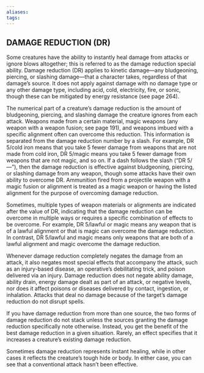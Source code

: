 ```yaml
---
aliases: 
tags: 
---
```

## DAMAGE REDUCTION (DR)

Some creatures have the ability to instantly heal damage from attacks or ignore blows altogether; this is referred to as the damage reduction special ability. Damage reduction (DR) applies to kinetic damage—any bludgeoning, piercing, or slashing damage—that a character takes, regardless of that damage’s source. It does not apply against damage with no damage type or any other damage type, including acid, cold, electricity, fire, or sonic, though these can be mitigated by energy resistance (see page 264).

The numerical part of a creature’s damage reduction is the amount of bludgeoning, piercing, and slashing damage the creature ignores from each attack. Weapons made from a certain material, magic weapons (any weapon with a weapon fusion; see page 191), and weapons imbued with a specific alignment often can overcome this reduction. This information is separated from the damage reduction number by a slash. For example, DR 5/cold iron means that you take 5 fewer damage from weapons that are not made from cold iron, DR 5/magic means you take 5 fewer damage from weapons that are not magic, and so on. If a dash follows the slash (“DR 5/—”), then the damage reduction is effective against bludgeoning, piercing, or slashing damage from any weapon, though some attacks have their own ability to overcome DR. Ammunition fired from a projectile weapon with a magic fusion or alignment is treated as a magic weapon or having the listed alignment for the purpose of overcoming damage reduction.

Sometimes, multiple types of weapon materials or alignments are indicated after the value of DR, indicating that the damage reduction can be overcome in multiple ways or requires a specific combination of effects to be overcome. For example, DR 5/lawful or magic means any weapon that is of a lawful alignment or that is magic can overcome the damage reduction. In contrast, DR 5/lawful and magic means only weapons that are both of a lawful alignment and magic overcome the damage reduction.

Whenever damage reduction completely negates the damage from an attack, it also negates most special effects that accompany the attack, such as an injury-based disease, an operative’s debilitating trick, and poison delivered via an injury. Damage reduction does not negate ability damage, ability drain, energy damage dealt as part of an attack, or negative levels, nor does it affect poisons or diseases delivered by contact, ingestion, or inhalation. Attacks that deal no damage because of the target’s damage reduction do not disrupt spells.

If you have damage reduction from more than one source, the two forms of damage reduction do not stack unless the sources granting the damage reduction specifically note otherwise. Instead, you get the benefit of the best damage reduction in a given situation. Rarely, an effect specifies that it increases a creature’s existing damage reduction.

Sometimes damage reduction represents instant healing, while in other cases it reflects the creature’s tough hide or body. In either case, you can see that a conventional attack hasn’t been effective.